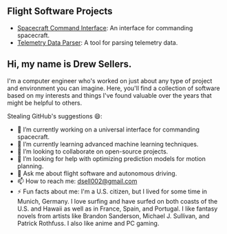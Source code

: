 ## Flight Software Projects
- [Spacecraft Command Interface](https://github.com/dsell002/flight-software/universal-commang-gui): An interface for commanding spacecraft.
- [Telemetry Data Parser](https://github.com/dsell002/flight-software/fsw_cmd_tlm_parser): A tool for parsing telemetry data.
<!--
## Crypto Projects
- [Crypto Wallet](https://github.com/dsell002/crypto-projects/crypto-wallet): A secure cryptocurrency wallet.
- [Blockchain Explorer](https://github.com/dsell002/crypto-projects/blockchain-explorer): A tool to explore blockchain transactions.

## Frontend Applications
- [React Portfolio](https://github.com/dsell002/frontend-applications/react-portfolio): A portfolio website built with React.
- [Vue.js Todo App](https://github.com/dsell002/frontend-applications/vue-todo-app): A simple todo app built with Vue.js.

## Backend Applications
- [Node.js API](https://github.com/dsell002/backend-applications/node-api): A RESTful API built with Node.js.
- [Django Blog](https://github.com/dsell002/backend-applications/django-blog): A blog application built with Django.

## Miscellaneous Projects
- [Python Utilities](https://github.com/dsell002/miscellaneous-projects/python-utilities): A collection of useful Python scripts.
- [C++ Algorithms](https://github.com/dsell002/miscellaneous-projects/cpp-algorithms): Implementation of various algorithms in C++.
-->

## Hi, my name is Drew Sellers.

I'm a computer engineer who's worked on just about any type of project and environment you can imagine. Here, you'll find a collection of software based on my interests and things I've found valuable over the years that might be helpful to others.

Stealing GitHub's suggestions 😄:

- 🔭 I’m currently working on a universal interface for commanding spacecraft.
- 🌱 I’m currently learning advanced machine learning techniques.
- 👯 I’m looking to collaborate on open-source projects.
- 🤔 I’m looking for help with optimizing prediction models for motion planning.
- 💬 Ask me about flight software and autonomous driving.
- 📫 How to reach me: dsell002@gmail.com
- ⚡ Fun facts about me: I'm a U.S. citizen, but I lived for some time in Munich, Germany. I love surfing and have surfed on both coasts of the U.S. and Hawaii as well as in France, Spain, and Portugal. I like fantasy novels from artists like Brandon Sanderson, Michael J. Sullivan, and Patrick Rothfuss. I also like anime and PC gaming.

